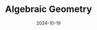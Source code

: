 ---
title: Algebraic Geometry
subtitle: 
permalink: /book-reviews/algebraic-geometry
date: 2024-10-19
last_modified_at: 2024-10-19
header_type:
---